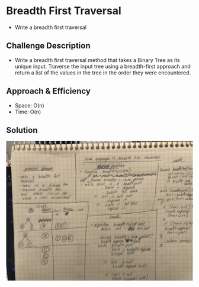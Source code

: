 # Breadth First Traversal
* Write a breadth first traversal
## Challenge Description
* Write a breadth first traversal method that takes a Binary Tree as its unique input.  Traverse the input tree using a breadth-first approach and return a list of the values in the tree in the order they were encountered.

## Approach & Efficiency
* Space: O(n)
* Time: O(n)

## Solution
![Whiteboard](../../assets/breadth-first-traversal.jpg)